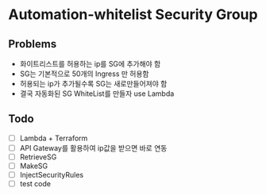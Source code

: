 # Automation-whitelist Security Group

## Problems

- 화이트리스트를 허용하는 ip를 SG에 추가해야 함
- SG는 기본적으로 50개의 Ingress 만 허용함
- 허용되는 ip가 추가될수록 SG는 새로만들어져야 함
- 결국 자동화된 SG WhiteList를 만들자 use Lambda

## Todo

- [ ] Lambda + Terraform
- [ ] API Gateway를 활용하여 ip값을 받으면 바로 연동
- [ ] RetrieveSG
- [ ] MakeSG
- [ ] InjectSecurityRules
- [ ] test code
